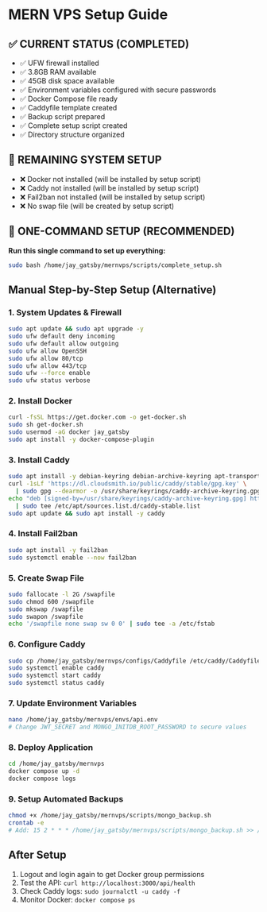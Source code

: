 # MERN VPS Setup Guide

## ✅ CURRENT STATUS (COMPLETED)
- ✅ UFW firewall installed
- ✅ 3.8GB RAM available
- ✅ 45GB disk space available
- ✅ Environment variables configured with secure passwords
- ✅ Docker Compose file ready
- ✅ Caddyfile template created
- ✅ Backup script prepared
- ✅ Complete setup script created
- ✅ Directory structure organized

## 🔄 REMAINING SYSTEM SETUP
- ❌ Docker not installed (will be installed by setup script)
- ❌ Caddy not installed (will be installed by setup script)
- ❌ Fail2ban not installed (will be installed by setup script)
- ❌ No swap file (will be created by setup script)

## 🚀 ONE-COMMAND SETUP (RECOMMENDED)

**Run this single command to set up everything:**
```bash
sudo bash /home/jay_gatsby/mernvps/scripts/complete_setup.sh
```

## Manual Step-by-Step Setup (Alternative)

### 1. System Updates & Firewall
```bash
sudo apt update && sudo apt upgrade -y
sudo ufw default deny incoming
sudo ufw default allow outgoing
sudo ufw allow OpenSSH
sudo ufw allow 80/tcp
sudo ufw allow 443/tcp
sudo ufw --force enable
sudo ufw status verbose
```

### 2. Install Docker
```bash
curl -fsSL https://get.docker.com -o get-docker.sh
sudo sh get-docker.sh
sudo usermod -aG docker jay_gatsby
sudo apt install -y docker-compose-plugin
```

### 3. Install Caddy
```bash
sudo apt install -y debian-keyring debian-archive-keyring apt-transport-https
curl -1sLf 'https://dl.cloudsmith.io/public/caddy/stable/gpg.key' \
  | sudo gpg --dearmor -o /usr/share/keyrings/caddy-archive-keyring.gpg
echo "deb [signed-by=/usr/share/keyrings/caddy-archive-keyring.gpg] https://dl.cloudsmith.io/public/caddy/stable/deb/ubuntu $(lsb_release -cs) main" \
  | sudo tee /etc/apt/sources.list.d/caddy-stable.list
sudo apt update && sudo apt install -y caddy
```

### 4. Install Fail2ban
```bash
sudo apt install -y fail2ban
sudo systemctl enable --now fail2ban
```

### 5. Create Swap File
```bash
sudo fallocate -l 2G /swapfile
sudo chmod 600 /swapfile
sudo mkswap /swapfile
sudo swapon /swapfile
echo '/swapfile none swap sw 0 0' | sudo tee -a /etc/fstab
```

### 6. Configure Caddy
```bash
sudo cp /home/jay_gatsby/mernvps/configs/Caddyfile /etc/caddy/Caddyfile
sudo systemctl enable caddy
sudo systemctl start caddy
sudo systemctl status caddy
```

### 7. Update Environment Variables
```bash
nano /home/jay_gatsby/mernvps/envs/api.env
# Change JWT_SECRET and MONGO_INITDB_ROOT_PASSWORD to secure values
```

### 8. Deploy Application
```bash
cd /home/jay_gatsby/mernvps
docker compose up -d
docker compose logs
```

### 9. Setup Automated Backups
```bash
chmod +x /home/jay_gatsby/mernvps/scripts/mongo_backup.sh
crontab -e
# Add: 15 2 * * * /home/jay_gatsby/mernvps/scripts/mongo_backup.sh >> /home/jay_gatsby/mernvps/scripts/backup.log 2>&1
```

## After Setup
1. Logout and login again to get Docker group permissions
2. Test the API: `curl http://localhost:3000/api/health`
3. Check Caddy logs: `sudo journalctl -u caddy -f`
4. Monitor Docker: `docker compose ps`
